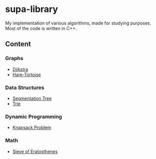 # supa-library
My implementation of various algorithms, made for studying purposes.
Most of the code is written in C++.

## Content

### Graphs

- [Dijkstra](graphs/dijkstra.cpp)
- [Hare-Tortoise](graphs/hare_tortoise.cpp)

### Data Structures

- [Segmentation Tree](data-structures/seg-tree.cpp)
- [Trie](data-structures/trie.cpp)

### Dynamic Programming

- [Knapsack Problem](dynamic-prog/knapsack.cpp)

### Math

- [Sieve of Eratosthenes](maths/sieve.cpp)
